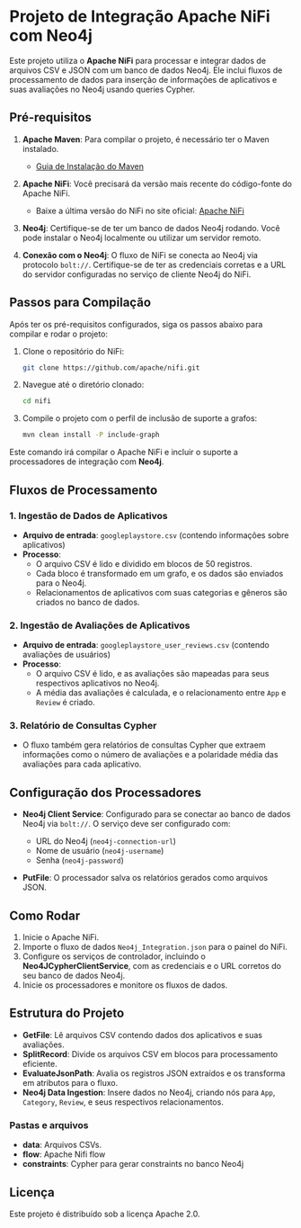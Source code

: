 # Projeto de Integração Apache NiFi com Neo4j

Este projeto utiliza o **Apache NiFi** para processar e integrar dados de arquivos CSV e JSON com um banco de dados Neo4j. Ele inclui fluxos de processamento de dados para inserção de informações de aplicativos e suas avaliações no Neo4j usando queries Cypher.

## Pré-requisitos

1. **Apache Maven**: Para compilar o projeto, é necessário ter o Maven instalado.
   - [Guia de Instalação do Maven](https://maven.apache.org/install.html)

2. **Apache NiFi**: Você precisará da versão mais recente do código-fonte do Apache NiFi.
   - Baixe a última versão do NiFi no site oficial: [Apache NiFi](https://nifi.apache.org/download.html)

3. **Neo4j**: Certifique-se de ter um banco de dados Neo4j rodando. Você pode instalar o Neo4j localmente ou utilizar um servidor remoto.

4. **Conexão com o Neo4j**: O fluxo de NiFi se conecta ao Neo4j via protocolo `bolt://`. Certifique-se de ter as credenciais corretas e a URL do servidor configuradas no serviço de cliente Neo4j do NiFi.

## Passos para Compilação

Após ter os pré-requisitos configurados, siga os passos abaixo para compilar e rodar o projeto:

1. Clone o repositório do NiFi:
   ```bash
   git clone https://github.com/apache/nifi.git
   ```

2. Navegue até o diretório clonado:
   ```bash
   cd nifi
   ```

3. Compile o projeto com o perfil de inclusão de suporte a grafos:
   ```bash
   mvn clean install -P include-graph
   ```

Este comando irá compilar o Apache NiFi e incluir o suporte a processadores de integração com **Neo4j**.

## Fluxos de Processamento

### 1. **Ingestão de Dados de Aplicativos**

- **Arquivo de entrada**: `googleplaystore.csv` (contendo informações sobre aplicativos)
- **Processo**:
  - O arquivo CSV é lido e dividido em blocos de 50 registros.
  - Cada bloco é transformado em um grafo, e os dados são enviados para o Neo4j.
  - Relacionamentos de aplicativos com suas categorias e gêneros são criados no banco de dados.

### 2. **Ingestão de Avaliações de Aplicativos**

- **Arquivo de entrada**: `googleplaystore_user_reviews.csv` (contendo avaliações de usuários)
- **Processo**:
  - O arquivo CSV é lido, e as avaliações são mapeadas para seus respectivos aplicativos no Neo4j.
  - A média das avaliações é calculada, e o relacionamento entre `App` e `Review` é criado.

### 3. **Relatório de Consultas Cypher**

- O fluxo também gera relatórios de consultas Cypher que extraem informações como o número de avaliações e a polaridade média das avaliações para cada aplicativo.

## Configuração dos Processadores

- **Neo4j Client Service**: Configurado para se conectar ao banco de dados Neo4j via `bolt://`. O serviço deve ser configurado com:
  - URL do Neo4j (`neo4j-connection-url`)
  - Nome de usuário (`neo4j-username`)
  - Senha (`neo4j-password`)

- **PutFile**: O processador salva os relatórios gerados como arquivos JSON.

## Como Rodar

1. Inicie o Apache NiFi.
2. Importe o fluxo de dados `Neo4j_Integration.json` para o painel do NiFi.
3. Configure os serviços de controlador, incluindo o **Neo4JCypherClientService**, com as credenciais e o URL corretos do seu banco de dados Neo4j.
4. Inicie os processadores e monitore os fluxos de dados.

## Estrutura do Projeto

- **GetFile**: Lê arquivos CSV contendo dados dos aplicativos e suas avaliações.
- **SplitRecord**: Divide os arquivos CSV em blocos para processamento eficiente.
- **EvaluateJsonPath**: Avalia os registros JSON extraídos e os transforma em atributos para o fluxo.
- **Neo4j Data Ingestion**: Insere dados no Neo4j, criando nós para `App`, `Category`, `Review`, e seus respectivos relacionamentos.

### Pastas e arquivos
- **data**: Arquivos CSVs.
- **flow**: Apache Nifi flow
- **constraints**: Cypher para gerar constraints no banco Neo4j

## Licença

Este projeto é distribuído sob a licença Apache 2.0.